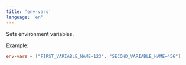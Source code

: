 ```yaml
---
title: 'env-vars'
language: 'en'
---
```


Sets environment variables.

Example:

```toml
env-vars = ["FIRST_VARIABLE_NAME=123", "SECOND_VARIABLE_NAME=456"]
```
